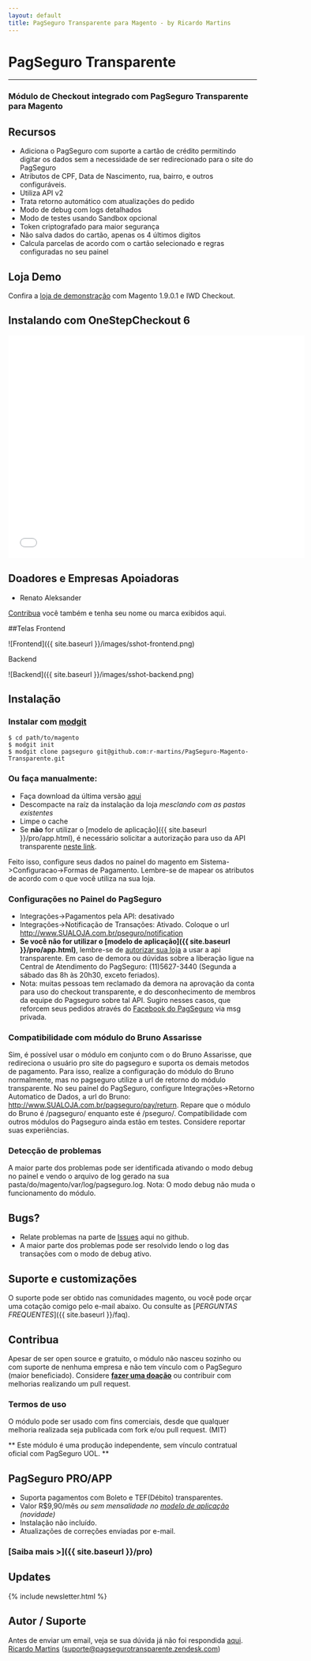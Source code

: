 ```yaml
---
layout: default
title: PagSeguro Transparente para Magento - by Ricardo Martins
---
```


# PagSeguro Transparente
***

### Módulo de Checkout integrado com PagSeguro Transparente para Magento

## Recursos
* Adiciona o PagSeguro com suporte a cartão de crédito permitindo digitar os dados sem a necessidade de ser redirecionado para o site do PagSeguro
* Atributos de CPF, Data de Nascimento, rua, bairro, e outros configuráveis.
* Utiliza API v2
* Trata retorno automático com atualizações do pedido
* Modo de debug com logs detalhados
* Modo de testes usando Sandbox opcional
* Token criptografado para maior segurança
* Não salva dados do cartão, apenas os 4 últimos digitos
* Calcula parcelas de acordo com o cartão selecionado e regras configuradas no seu painel

## Loja Demo
Confira a <a href="http://pagseguro-exemplo.ricardomartins.net.br/" target="_blank">loja de demonstração</a> com Magento 1.9.0.1 e IWD Checkout.

## Instalando com OneStepCheckout 6
<iframe width="600" height="450" src="//www.youtube.com/embed/sPyTsXW7JbI?rel=0" frameborder="0" allowfullscreen></iframe>

## Doadores e Empresas Apoiadoras
* Renato Aleksander

[Contribua](https://pagseguro.uol.com.br/checkout/v2/donation.html?currency=BRL&receiverEmail=ricardo@ricardomartins.info) você também e tenha seu nome ou marca exibidos aqui.

##Telas
Frontend

![Frontend]({{ site.baseurl }}/images/sshot-frontend.png)

Backend

![Backend]({{ site.baseurl }}/images/sshot-backend.png)

## Instalação


### Instalar com [modgit](https://github.com/jreinke/modgit)
    $ cd path/to/magento
    $ modgit init
    $ modgit clone pagseguro git@github.com:r-martins/PagSeguro-Magento-Transparente.git

### Ou faça manualmente:

* Faça download da última versão [aqui](https://github.com/r-martins/PagSeguro-Magento-Transparente/zipball/master)
* Descompacte na raíz da instalação da loja *mesclando com as pastas existentes*
* Limpe o cache
* Se **não** for utilizar o [modelo de aplicação]({{ site.baseurl }}/pro/app.html), é necessário solicitar a autorização para uso da API transparente [neste link](https://pagseguro.uol.com.br/receba-pagamentos.jhtml#checkout-transparent).

Feito isso, configure seus dados no painel do magento em Sistema->Configuracao->Formas de Pagamento. Lembre-se de mapear os atributos de acordo com o que você utiliza na sua loja.

### Configurações no Painel do PagSeguro
* Integrações->Pagamentos pela API: desativado
* Integrações->Notificação de Transações: Ativado. Coloque o url http://www.SUALOJA.com.br/pseguro/notification
* **Se você não for utilizar o [modelo de aplicação]({{ site.baseurl }}/pro/app.html)**, lembre-se de [autorizar sua loja](https://pagseguro.uol.com.br/receba-pagamentos.jhtml#checkout-transparent) a usar a api transparente. Em caso de demora ou dúvidas sobre a liberação ligue na Central de Atendimento do PagSeguro: (11)5627-3440 (Segunda a sábado das 8h às 20h30, exceto feriados). 
* Nota: muitas pessoas tem reclamado da demora na aprovação da conta para uso do checkout transparente, e do desconhecimento de membros da equipe do Pagseguro sobre tal API. Sugiro nesses casos, que reforcem seus pedidos através do [Facebook do PagSeguro](https://www.facebook.com/pagseguro) via msg privada.

### Compatibilidade com módulo do Bruno Assarisse
Sim, é possível usar o módulo em conjunto com o do Bruno Assarisse, que redireciona o usuário pro site do pagseguro e suporta os demais metodos de pagamento. Para isso, realize a configuração do módulo do Bruno normalmente, mas no pagseguro utilize a url de retorno do módulo transparente.
No seu painel do PagSeguro, configure Integrações->Retorno Automatico de Dados, a url do Bruno: http://www.SUALOJA.com.br/pagseguro/pay/return.
Repare que o módulo do Bruno é /pagseguro/ enquanto este é /pseguro/.
Compatibilidade com outros módulos do Pagseguro ainda estão em testes. Considere reportar suas experiências.

### Detecção de problemas
A maior parte dos problemas pode ser identificada ativando o modo debug no painel e vendo o arquivo de log gerado na sua pasta/do/magento/var/log/pagseguro.log. 
Nota: O modo debug não muda o funcionamento do módulo.

## Bugs?
* Relate problemas na parte de [Issues](https://github.com/r-martins/PagSeguro-Magento-Transparente/issues) aqui no github.
* A maior parte dos problemas pode ser resolvido lendo o log das transações com o modo de debug ativo.

## Suporte e customizações
O suporte pode ser obtido nas comunidades magento, ou você pode orçar uma cotação comigo pelo e-mail abaixo.
Ou consulte as [*PERGUNTAS FREQUENTES*]({{ site.baseurl }}/faq).

## Contribua
Apesar de ser open source e gratuito, o módulo não nasceu sozinho ou com suporte de nenhuma empresa e não tem vínculo com o PagSeguro (maior beneficiado). Considere [**fazer uma doação**](https://pagseguro.uol.com.br/checkout/v2/donation.html?currency=BRL&receiverEmail=ricardo@ricardomartins.info) ou contribuir com melhorias realizando um pull request.

### Termos de uso
O módulo pode ser usado com fins comerciais, desde que qualquer melhoria realizada seja publicada com fork e/ou pull request. (MIT)

** Este módulo é uma produção independente, sem vínculo contratual oficial com PagSeguro UOL. **

## PagSeguro PRO/APP
* Suporta pagamentos com Boleto e TEF(Débito) transparentes.
* Valor R$9,90/mês  *ou sem mensalidade no [modelo de aplicação]({{site.baseurl}}/pro/app.html) (novidade)*
* Instalação não incluído.
* Atualizações de correções enviadas por e-mail.

### [Saiba mais &gt;]({{ site.baseurl }}/pro)


## Updates
{% include newsletter.html %}

## Autor / Suporte
Antes de enviar um email, veja se sua dúvida já não foi respondida [aqui](faq).<br/>
[Ricardo Martins](http://ricardomartins.net.br/)  (<suporte@pagsegurotransparente.zendesk.com>)



<script type="text/javascript">
$(document).ready(function(){
$("nav ul").append("<li class='tag-faq'><a href='faq'>Perguntas Frequentes</a></li>");
});
</script>

